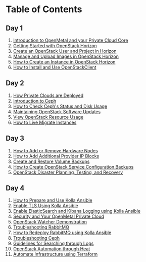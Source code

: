 # Table of Contents

## Day 1

1. [Introduction to OpenMetal and your Private Cloud
    Core](operators_manual/day-1/intro-to-openmetal-private-cloud)
2. [Getting Started with OpenStack
    Horizon](operators_manual/day-1/horizon/getting-started-with-horizon)
3. [Create an OpenStack User and Project in
    Horizon](operators_manual/day-1/horizon/create-user-project)
4. [Manage and Upload Images in OpenStack
    Horizon](operators_manual/day-1/horizon/images)
5. [How to Create an Instance in OpenStack
    Horizon](operators_manual/day-1/horizon/create-first-instance)
6. [How to Install and Use
    OpenStackClient](operators_manual/day-1/command-line/openstackclient)

## Day 2

1. [How Private Clouds are
    Deployed](operators_manual/day-2/private-cloud-deployment-overview)
2. [Introduction to
    Ceph](operators_manual/day-2/introduction-to-ceph)
3. [How to Check Ceph's Status and Disk
    Usage](operators_manual/day-2/check-ceph-status-disk-usage)
4. [Maintaining OpenStack Software
    Updates](operators_manual/day-2/maintenance)
5. [View OpenStack Resource
    Usage](operators_manual/day-2/resource-usage/cloud-resource-usage)
6. [How to Live Migrate
    Instances](operators_manual/day-2/live-migrate-instances)

## Day 3

1. [How to Add or Remove Hardware
    Nodes](operators_manual/day-3/add-remove-hardware-nodes)
2. [How to Add Additional Provider IP
    Blocks](operators_manual/day-3/add-provider-ips)
3. [Create and Restore Volume
    Backups](operators_manual/day-3/create-volume-backups)
4. [How to Create OpenStack Service Configuration
    Backups](operators_manual/day-3/create-openstack-service-backups)
5. [OpenStack Disaster Planning, Testing, and
    Recovery](operators_manual/day-3/disaster-recovery)

## Day 4

1. [How to Prepare and Use Kolla
    Ansible](operators_manual/day-4/kolla-ansible/kolla-ansible)
2. [Enable TLS Using Kolla
    Ansible](operators_manual/day-4/kolla-ansible/enable-tls)
3. [Enable ElasticSearch and Kibana Logging using Kolla
    Ansible](operators_manual/day-4/kolla-ansible/enable-elk)
4. [Security and Your OpenMetal Private
    Cloud](operators_manual/day-4/security/security-best-practices)
5. [OpenStack Watcher
    Demonstration](operators_manual/day-4/watcher/watcher-demo)
6. [Troubleshooting
    RabbitMQ](operators_manual/day-4/troubleshooting/rabbitmq)
7. [How to Redeploy RabbitMQ using Kolla
    Ansible](operators_manual/day-4/kolla-ansible/redeploy-rabbitmq)
8. [Troubleshooting
    Ceph](operators_manual/day-4/troubleshooting/ceph)
9. [Guidelines for Searching through
    Logs](operators_manual/day-4/troubleshooting/log-filtering)
10. [OpenStack Automation through
    Heat](operators_manual/day-4/automation/heat)
11. [Automate Infrastructure using
    Terraform](operators_manual/day-4/automation/terraform)

